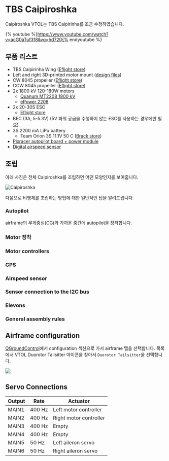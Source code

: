 # TBS Caipiroshka

Caipiroshka VTOL는 TBS Caipirinha를 조금 수정하였습니다.

{% youtube %}https://www.youtube.com/watch?v=acG0aTuf3f8&vq=hd720{% endyoutube %}

## 부품 리스트

  * TBS Caipirinha Wing ([Eflight store](http://www.eflight.ch/shop/USER_ARTIKEL_HANDLING_AUFRUF.php?von_suchresultat=true&Ziel_ID=19638&Kategorie_ID=110923))
  * Left and right 3D-printed motor mount ([design files](parts/motor_mounts.zip))
  * CW 8045 propeller ([Eflight store](http://www.eflight.ch/shop/USER_ARTIKEL_HANDLING_AUFRUF.php?von_suchresultat=true&Ziel_ID=19532&Kategorie_ID=288))
  * CCW 8045 propeller ([Eflight store](http://www.eflight.ch/shop/USER_ARTIKEL_HANDLING_AUFRUF.php?von_suchresultat=true&Ziel_ID=19533&Kategorie_ID=288))
  * 2x 1800 kV 120-180W motors
    * [Quanum MT2208 1800 kV](http://www.hobbyking.com/hobbyking/store/__67014__Quanum_MT_Series_2208_1800KV_Brushless_Multirotor_Motor_Built_by_DYS.html)
    * [ePower 2208](http://www.eflight.ch/pi/ePower-X-22081.html)
  * 2x 20-30S ESC
    * [Eflight store](http://www.eflight.ch/shop/USER_ARTIKEL_HANDLING_AUFRUF.php?von_suchresultat=true&Ziel_ID=19713&Kategorie_ID=36077)
  * BEC (3A, 5-5.3V) (5V 파워 공급을 수행하지 않는 ESC를 사용하는 경우에만 필요)
  * 3S 2200 mA LiPo battery
    * Team Orion 3S 11.1V 50 C ([Brack store](https://www.brack.ch/team-orion-2200mah-11-1v-50c-308340))
  * [Pixracer autopilot board + power module](hardware-pixracer.md)
  * [Digital airspeed sensor](http://www.hobbyking.com/hobbyking/store/__62752__HKPilot_32_Digital_Air_Speed_Sensor_And_Pitot_Tube_Set.html)

## 조립
아래 사진은 전체 Caipiroshka를 조립하면 어떤 모양인지를 보여줍니다.

![Caipiroshka](images/airframes/vtol/caipiroshka/caipiroshka.jpg)

다음으로 비행체를 조립하는 방법에 대한 일반적인 팁을 알려드립니다.

### Autopilot
airframe의 무게중심(CG)와 가까운 중간에 autopilot을 장착합니다.

### Motor 장착


### Motor controllers

### GPS

### Airspeed sensor

### Sensor connection to the I2C bus

### Elevons

### General assembly rules

## Airframe configuration

[QGroundControl](qgroundcontrol-intro.md)에서 configuration 섹션으로 가서 airframe 탭을 선택합니다. 목록에서 VTOL Duorotor Tailsitter 아이콘을 찾아서  ```Duorotor Tailsitter```을 선택합니다.

![](images/gcs/qgc_caipiroshka.jpg)

## Servo Connections

| Output | Rate | Actuator |
| --- | --- | --- |
| MAIN1 | 400 Hz | Left motor controller |
| MAIN2 | 400 Hz | Right motor controller |
| MAIN3 | 400 Hz | Empty |
| MAIN4 | 400 Hz | Empty |
| MAIN5 | 50 Hz | Left aileron servo |
| MAIN6 | 50 Hz | Right aileron servo |
